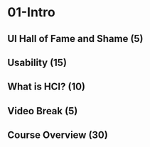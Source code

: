 # 01-Intro

## UI Hall of Fame and Shame (5)

## Usability (15)

## What is HCI? (10)

## Video Break (5)

## Course Overview (30)